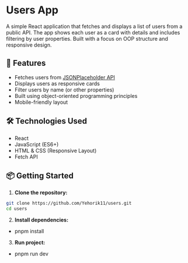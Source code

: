 # Users App

A simple React application that fetches and displays a list of users from a public API. The app shows each user as a card with details and includes filtering by user properties. Built with a focus on OOP structure and responsive design.

## 🚀 Features

- Fetches users from [JSONPlaceholder API](https://jsonplaceholder.typicode.com/users)
- Displays users as responsive cards
- Filter users by name (or other properties)
- Built using object-oriented programming principles
- Mobile-friendly layout

## 🛠️ Technologies Used

- React
- JavaScript (ES6+)
- HTML & CSS (Responsive Layout)
- Fetch API

## 📦 Getting Started

1. **Clone the repository:**

```bash
git clone https://github.com/Yehorik11/users.git
cd users
```

2. **Install dependencies:**

- pnpm install

3. **Run project:**

- pnpm run dev